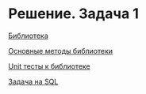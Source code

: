 # Решение. Задача 1
 [Библиотека](https://github.com/SinvoidOutOfBounds/ShapeLibrary/blob/master/ShapeLibrary) 

 [Основные методы библиотеки](https://github.com/SinvoidOutOfBounds/ShapeLibrary/blob/master/ShapeLibrary/ShapeMethods.cs) 

 [Unit тесты к библиотеке](https://github.com/SinvoidOutOfBounds/ShapeLibrary/blob/master/ShapeLibrary.Tests/ShapeLibraryTest.cs)

 [Задача на SQL](https://github.com/SinvoidOutOfBounds/TestTask2Sql/blob/main/SQLTest.sql)
